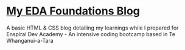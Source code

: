 # [My EDA Foundations Blog](phill-mutu.github.io)

A basic HTML & CSS blog detailing my learnings while I prepared for Enspiral Dev Academy - An intensive coding bootcamp based in Te Whanganui-a-Tara
